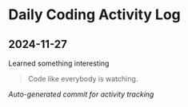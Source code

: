 # Daily Coding Activity Log

## 2024-11-27

Learned something interesting

> Code like everybody is watching.

*Auto-generated commit for activity tracking*
